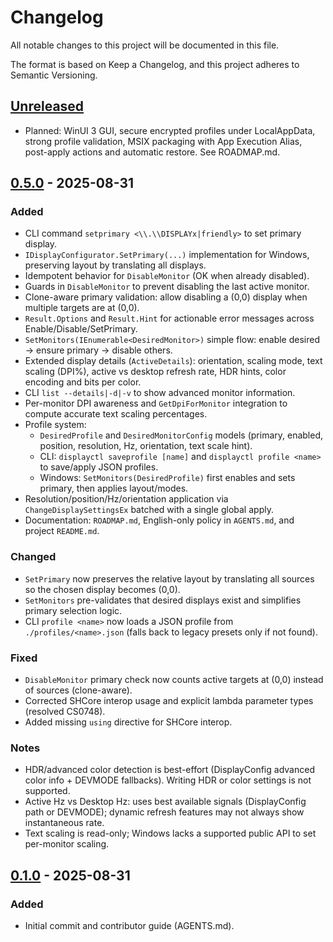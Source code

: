 # Changelog

All notable changes to this project will be documented in this file.

The format is based on Keep a Changelog, and this project adheres to Semantic Versioning.

## [Unreleased]
- Planned: WinUI 3 GUI, secure encrypted profiles under LocalAppData, strong profile validation, MSIX packaging with App Execution Alias, post-apply actions and automatic restore. See ROADMAP.md.

## [0.5.0] - 2025-08-31
### Added
- CLI command `setprimary <\\.\\DISPLAYx|friendly>` to set primary display.
- `IDisplayConfigurator.SetPrimary(...)` implementation for Windows, preserving layout by translating all displays.
- Idempotent behavior for `DisableMonitor` (OK when already disabled).
- Guards in `DisableMonitor` to prevent disabling the last active monitor.
- Clone-aware primary validation: allow disabling a (0,0) display when multiple targets are at (0,0).
- `Result.Options` and `Result.Hint` for actionable error messages across Enable/Disable/SetPrimary.
- `SetMonitors(IEnumerable<DesiredMonitor>)` simple flow: enable desired → ensure primary → disable others.
- Extended display details (`ActiveDetails`): orientation, scaling mode, text scaling (DPI%), active vs desktop refresh rate, HDR hints, color encoding and bits per color.
- CLI `list --details|-d|-v` to show advanced monitor information.
- Per-monitor DPI awareness and `GetDpiForMonitor` integration to compute accurate text scaling percentages.
- Profile system:
  - `DesiredProfile` and `DesiredMonitorConfig` models (primary, enabled, position, resolution, Hz, orientation, text scale hint).
  - CLI: `displayctl saveprofile [name]` and `displayctl profile <name>` to save/apply JSON profiles.
  - Windows: `SetMonitors(DesiredProfile)` first enables and sets primary, then applies layout/modes.
- Resolution/position/Hz/orientation application via `ChangeDisplaySettingsEx` batched with a single global apply.
- Documentation: `ROADMAP.md`, English-only policy in `AGENTS.md`, and project `README.md`.

### Changed
- `SetPrimary` now preserves the relative layout by translating all sources so the chosen display becomes (0,0).
- `SetMonitors` pre-validates that desired displays exist and simplifies primary selection logic.
- CLI `profile <name>` now loads a JSON profile from `./profiles/<name>.json` (falls back to legacy presets only if not found).

### Fixed
- `DisableMonitor` primary check now counts active targets at (0,0) instead of sources (clone-aware).
- Corrected SHCore interop usage and explicit lambda parameter types (resolved CS0748).
- Added missing `using` directive for SHCore interop.

### Notes
- HDR/advanced color detection is best-effort (DisplayConfig advanced color info + DEVMODE fallbacks). Writing HDR or color settings is not supported.
- Active Hz vs Desktop Hz: uses best available signals (DisplayConfig path or DEVMODE); dynamic refresh features may not always show instantaneous rate.
- Text scaling is read-only; Windows lacks a supported public API to set per-monitor scaling.

## [0.1.0] - 2025-08-31
### Added
- Initial commit and contributor guide (AGENTS.md).

[Unreleased]: https://github.com/EienWolf/DisplayControl/compare/v0.5.0...HEAD
[0.5.0]: https://github.com/EienWolf/DisplayControl/releases/tag/v0.5.0
[0.1.0]: https://github.com/EienWolf/DisplayControl/releases/tag/v0.1.0
